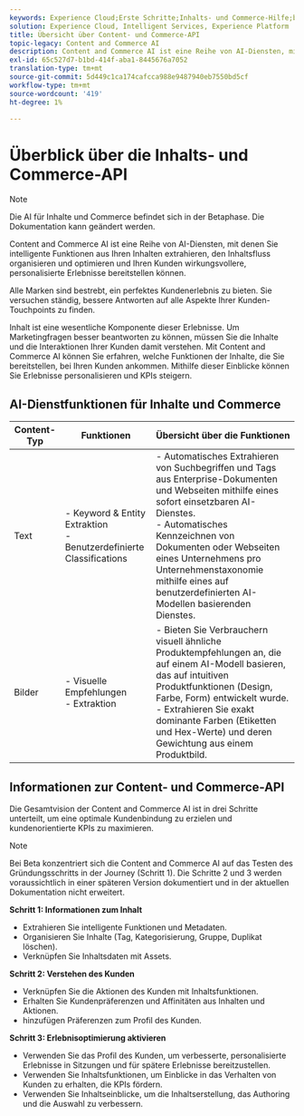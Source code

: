 ```yaml
---
keywords: Experience Cloud;Erste Schritte;Inhalts- und Commerce-Hilfe;beliebte Themen;Intelligente Dienste;CCAI
solution: Experience Cloud, Intelligent Services, Experience Platform
title: Übersicht über Content- und Commerce-API
topic-legacy: Content and Commerce AI
description: Content and Commerce AI ist eine Reihe von AI-Diensten, mit denen Sie intelligente Funktionen aus Ihren Inhalten extrahieren, den Inhaltsfluss organisieren, optimieren und Ihren Kunden wirkungsvollere, personalisierte Erlebnisse bereitstellen können.
exl-id: 65c527d7-b1bd-414f-aba1-8445676a7052
translation-type: tm+mt
source-git-commit: 5d449c1ca174cafcca988e9487940eb7550bd5cf
workflow-type: tm+mt
source-wordcount: '419'
ht-degree: 1%

---
```


# Überblick über die Inhalts- und Commerce-API

>[!NOTE]
>
>Die AI für Inhalte und Commerce befindet sich in der Betaphase. Die Dokumentation kann geändert werden.

Content and Commerce AI ist eine Reihe von AI-Diensten, mit denen Sie intelligente Funktionen aus Ihren Inhalten extrahieren, den Inhaltsfluss organisieren und optimieren und Ihren Kunden wirkungsvollere, personalisierte Erlebnisse bereitstellen können.

Alle Marken sind bestrebt, ein perfektes Kundenerlebnis zu bieten. Sie versuchen ständig, bessere Antworten auf alle Aspekte Ihrer Kunden-Touchpoints zu finden.

Inhalt ist eine wesentliche Komponente dieser Erlebnisse. Um Marketingfragen besser beantworten zu können, müssen Sie die Inhalte und die Interaktionen Ihrer Kunden damit verstehen. Mit Content and Commerce AI können Sie erfahren, welche Funktionen der Inhalte, die Sie bereitstellen, bei Ihren Kunden ankommen. Mithilfe dieser Einblicke können Sie Erlebnisse personalisieren und KPIs steigern.

## AI-Dienstfunktionen für Inhalte und Commerce

| Content-Typ | Funktionen | Übersicht über die Funktionen |
| --- | --- | --- |
| Text | - Keyword &amp; Entity Extraktion <br>- Benutzerdefinierte Classifications | - Automatisches Extrahieren von Suchbegriffen und Tags aus Enterprise-Dokumenten und Webseiten mithilfe eines sofort einsetzbaren AI-Dienstes. <br> - Automatisches Kennzeichnen von Dokumenten oder Webseiten eines Unternehmens pro Unternehmenstaxonomie mithilfe eines auf benutzerdefinierten AI-Modellen basierenden Dienstes. |
| Bilder | - Visuelle Empfehlungen <br> - Extraktion | - Bieten Sie Verbrauchern visuell ähnliche Produktempfehlungen an, die auf einem AI-Modell basieren, das auf intuitiven Produktfunktionen (Design, Farbe, Form) entwickelt wurde. <br> - Extrahieren Sie exakt dominante Farben (Etiketten und Hex-Werte) und deren Gewichtung aus einem Produktbild. |

## Informationen zur Content- und Commerce-API

Die Gesamtvision der Content and Commerce AI ist in drei Schritte unterteilt, um eine optimale Kundenbindung zu erzielen und kundenorientierte KPIs zu maximieren.

>[!NOTE]
>
>Bei Beta konzentriert sich die Content and Commerce AI auf das Testen des Gründungsschritts in der Journey (Schritt 1). Die Schritte 2 und 3 werden voraussichtlich in einer späteren Version dokumentiert und in der aktuellen Dokumentation nicht erweitert.

**Schritt 1: Informationen zum Inhalt**
- Extrahieren Sie intelligente Funktionen und Metadaten.
- Organisieren Sie Inhalte (Tag, Kategorisierung, Gruppe, Duplikat löschen).
- Verknüpfen Sie Inhaltsdaten mit Assets.

**Schritt 2: Verstehen des Kunden**
- Verknüpfen Sie die Aktionen des Kunden mit Inhaltsfunktionen.
- Erhalten Sie Kundenpräferenzen und Affinitäten aus Inhalten und Aktionen.
- hinzufügen Präferenzen zum Profil des Kunden.

**Schritt 3: Erlebnisoptimierung aktivieren**
- Verwenden Sie das Profil des Kunden, um verbesserte, personalisierte Erlebnisse in Sitzungen und für spätere Erlebnisse bereitzustellen.
- Verwenden Sie Inhaltsfunktionen, um Einblicke in das Verhalten von Kunden zu erhalten, die KPIs fördern.
- Verwenden Sie Inhaltseinblicke, um die Inhaltserstellung, das Authoring und die Auswahl zu verbessern.
